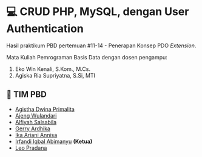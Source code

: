 # :computer: CRUD PHP, MySQL, dengan User Authentication

Hasil praktikum PBD pertemuan #11-14 - Penerapan Konsep PDO _Extension_.

Mata Kuliah Pemrograman Basis Data dengan dosen pengampu:

1. Eko Win Kenali, S.Kom., M.Cs.
2. Agiska Ria Supriyatna, S.Si, MTI

## :handshake: TIM PBD

- [Agistha Dwina Primalita](https://github.com/Agisthadwinap)
- [Ajeng Wulandari](https://github.com/Agisthadwinap)
- [Alfiyah Salsabila](https://github.com/alfiyahsb)
- [Gerry Ardhika](https://github.com/gerryar)
- [Ika Ariani Annisa](https://github.com/ikaearinisae)
- [Irfandi Iqbal Abimanyu](https://github.com/irfnd) **(Ketua)**
- [Leo Pradana](https://github.com/leopradana68)
